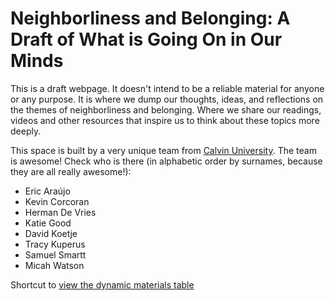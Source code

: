 # Neighborliness and Belonging: A Draft of What is Going On in Our Minds

This is a draft webpage. It doesn't intend to be a reliable material for anyone or any purpose. It is where we dump our thoughts, ideas, and reflections on the themes of neighborliness and belonging. Where we share our readings, videos and other resources that inspire us to think about these topics more deeply.

This space is built by a very unique team from [Calvin University](https://www.calvin.edu/). The team is awesome! Check who is there (in alphabetic order by surnames, because they are all really awesome!):

- Eric Araújo
- Kevin Corcoran
- Herman De Vries
- Katie Good
- David Koetje
- Tracy Kuperus
- Samuel Smartt
- Micah Watson

Shortcut to [view the dynamic materials table](materials-html.html)
